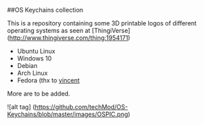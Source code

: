##OS Keychains collection

This is a repository containing some 3D printable logos of different operating systems as seen at [ThingiVerse] (http://www.thingiverse.com/thing:1954171)


- Ubuntu Linux
- Windows 10
- Debian
- Arch Linux
- Fedora (thx to [vincent](https://github.com/vincent)

More are to be added.

![alt tag] (https://github.com/techMod/OS-Keychains/blob/master/images/OSPIC.png)
